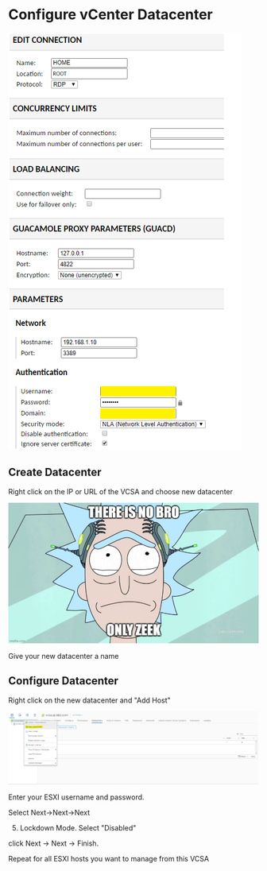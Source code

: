 # Configure vCenter Datacenter

![](../../.gitbook/assets/image%20%281%29.png)

## Create Datacenter

Right click on the IP or URL of the VCSA and choose new datacenter

![](../../.gitbook/assets/image%20%2870%29.png)

Give your new datacenter a name

## Configure Datacenter

Right click on the new datacenter and "Add Host"

![](../../.gitbook/assets/image%20%2869%29.png)

Enter your ESXI username and password.

Select Next-&gt;Next-&gt;Next 

5. Lockdown Mode. Select "Disabled"

click Next -&gt; Next -&gt; Finish.

Repeat for all ESXI hosts you want to manage from this VCSA



